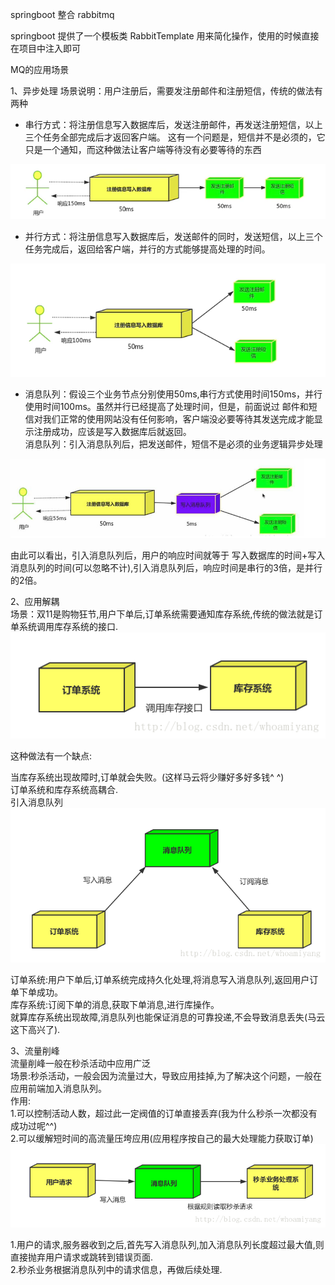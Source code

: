 springboot 整合 rabbitmq

springboot 提供了一个模板类 RabbitTemplate 用来简化操作，使用的时候直接在项目中注入即可

MQ的应用场景

1、异步处理
场景说明：用户注册后，需要发注册邮件和注册短信，传统的做法有两种
* 串行方式：将注册信息写入数据库后，发送注册邮件，再发送注册短信，以上三个任务全部完成后才返回客户端。
这有一个问题是，短信并不是必须的，它只是一个通知，而这种做法让客户端等待没有必要等待的东西
  
![串行](https://raw.githubusercontent.com/wang-jieji/all_java_project/master/img-folder/1.png)

* 并行方式：将注册信息写入数据库后，发送邮件的同时，发送短信，以上三个任务完成后，返回给客户端，并行的方式能够提高处理的时间。

![并行](https://raw.githubusercontent.com/wang-jieji/all_java_project/master/img-folder/2.png)

* 消息队列：假设三个业务节点分别使用50ms,串行方式使用时间150ms，并行使用时间100ms。虽然并行已经提高了处理时间，但是，前面说过
邮件和短信对我们正常的使用网站没有任何影响，客户端没必要等待其发送完成才能显示注册成功，应该是写入数据库后就返回。  
消息队列：引入消息队列后，把发送邮件，短信不是必须的业务逻辑异步处理

![消息队列](https://raw.githubusercontent.com/wang-jieji/all_java_project/master/img-folder/3.png)

由此可以看出，引入消息队列后，用户的响应时间就等于 写入数据库的时间+写入消息队列的时间(可以忽略不计),引入消息队列后，响应时间是串行的3倍，是并行的2倍。

2、应用解耦  
场景：双11是购物狂节,用户下单后,订单系统需要通知库存系统,传统的做法就是订单系统调用库存系统的接口.
![image](https://raw.githubusercontent.com/wang-jieji/all_java_project/master/img-folder/4.png)

这种做法有一个缺点:

当库存系统出现故障时,订单就会失败。(这样马云将少赚好多好多钱^ ^)  
订单系统和库存系统高耦合.  
引入消息队列  
![image](https://raw.githubusercontent.com/wang-jieji/all_java_project/master/img-folder/5.png)

订单系统:用户下单后,订单系统完成持久化处理,将消息写入消息队列,返回用户订单下单成功。  
库存系统:订阅下单的消息,获取下单消息,进行库操作。   
就算库存系统出现故障,消息队列也能保证消息的可靠投递,不会导致消息丢失(马云这下高兴了).  

3、流量削峰  
流量削峰一般在秒杀活动中应用广泛  
场景:秒杀活动，一般会因为流量过大，导致应用挂掉,为了解决这个问题，一般在应用前端加入消息队列。  
作用:  
1.可以控制活动人数，超过此一定阀值的订单直接丢弃(我为什么秒杀一次都没有成功过呢^^)  
2.可以缓解短时间的高流量压垮应用(应用程序按自己的最大处理能力获取订单)  
![image](https://raw.githubusercontent.com/wang-jieji/all_java_project/master/img-folder/6.png)

1.用户的请求,服务器收到之后,首先写入消息队列,加入消息队列长度超过最大值,则直接抛弃用户请求或跳转到错误页面.  
2.秒杀业务根据消息队列中的请求信息，再做后续处理.


